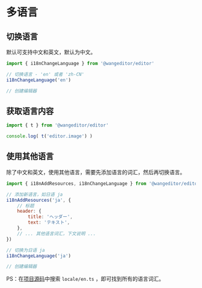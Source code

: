 # 多语言

## 切换语言

默认可支持中文和英文，默认为中文。

```js
import { i18nChangeLanguage } from '@wangeditor/editor'

// 切换语言 - 'en' 或者 'zh-CN'
i18nChangeLanguage('en')

// 创建编辑器
```

## 获取语言内容

```js
import { t } from '@wangeditor/editor'

console.log( t('editor.image') )
```

## 使用其他语言

除了中文和英文，使用其他语言，需要先添加语言的词汇，然后再切换语言。

```js
import { i18nAddResources, i18nChangeLanguage } from '@wangeditor/editor'

// 添加新语言，如日语 ja
i18nAddResources('ja', {
    // 标题
    header: {
        title: 'ヘッダー',
        text: 'テキスト',
    },
    // ... 其他语言词汇，下文说明 ...
})

// 切换为日语 ja
i18nChangeLanguage('ja')

// 创建编辑器
```

PS：在[项目源码](https://github.com/wangeditor-team/wangEditor-v5)中搜索 `locale/en.ts` ，即可找到所有的语言词汇。
